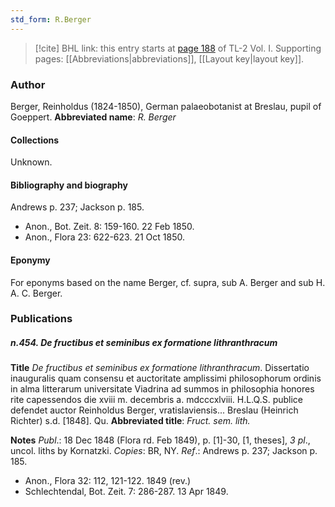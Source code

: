 ```yaml
---
std_form: R.Berger
---
```


> [!cite] BHL link: this entry starts at [page 188](https://www.biodiversitylibrary.org/page/33120319) of TL-2 Vol. I.
> Supporting pages: [[Abbreviations|abbreviations]], [[Layout key|layout key]].

### Author

Berger, Reinholdus (1824-1850), German palaeobotanist at Breslau, pupil of Goeppert. 
**Abbreviated name**: *R. Berger*

#### Collections

Unknown.

#### Bibliography and biography

Andrews p. 237; Jackson p. 185.
- Anon., Bot. Zeit. 8: 159-160. 22 Feb 1850.
- Anon., Flora 23: 622-623. 21 Oct 1850.

#### Eponymy

For eponyms based on the name Berger, cf. supra, sub A. Berger and sub H. A. C. Berger.

### Publications

##### n.454. De fructibus et seminibus ex formatione lithranthracum

**Title**
*De fructibus et seminibus ex formatione lithranthracum*. Dissertatio inauguralis quam consensu et auctoritate amplissimi philosophorum ordinis in alma litterarum universitate Viadrina ad summos in philosophia honores rite capessendos die xviii m. decembris a. mdcccxlviii. H.L.Q.S. publice defendet auctor Reinholdus Berger, vratislaviensis... Breslau (Heinrich Richter) s.d. \[1848\]. Qu.
**Abbreviated title**: *Fruct. sem. lith.*

**Notes**
*Publ*.: 18 Dec 1848 (Flora rd. Feb 1849), p. \[1\]-30, \[1, theses\], *3 pl*., uncol. liths by Kornatzki. *Copies*: BR, NY.
*Ref*.: Andrews p. 237; Jackson p. 185.
- Anon., Flora 32: 112, 121-122. 1849 (rev.)
- Schlechtendal, Bot. Zeit. 7: 286-287. 13 Apr 1849.

